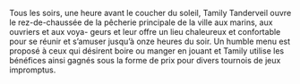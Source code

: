 Tous les soirs, une heure avant le coucher du soleil, Tamily Tanderveil ouvre le rez-de-chaussée de la pêcherie principale de la ville aux marins, aux ouvriers et aux voya- geurs et leur offre un lieu chaleureux et confortable pour se réunir et s’amuser jusqu’à onze heures du soir. Un humble menu est proposé à ceux qui désirent boire ou manger en jouant et Tamily utilise les bénéfices ainsi gagnés sous la forme de prix pour divers tournois de jeux impromptus.